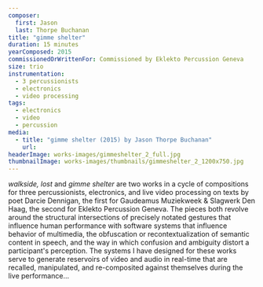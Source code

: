 ```yaml
---
composer:
  first: Jason
  last: Thorpe Buchanan
title: "gimme shelter"
duration: 15 minutes
yearComposed: 2015
commissionedOrWrittenFor: Commissioned by Eklekto Percussion Geneva
size: trio
instrumentation:
  - 3 percussionists
  - electronics
  - video processing
tags:
  - electronics
  - video
  - percussion
media:
  - title: "gimme shelter (2015) by Jason Thorpe Buchanan"
    url:
headerImage: works-images/gimmeshelter_2_full.jpg
thumbnailImage: works-images/thumbnails/gimmeshelter_2_1200x750.jpg
---
```


<em>walkside, lost</em> and <em>gimme shelter</em> are two works in a cycle of compositions for three percussionists, electronics, and live video processing on texts by poet Darcie Dennigan, the first for Gaudeamus Muziekweek & Slagwerk Den Haag, the second for Eklekto Percussion Geneva. The pieces both revolve around the structural intersections of precisely notated gestures that influence human performance with software systems that influence behavior of multimedia, the obfuscation or recontextualization of semantic content in speech, and the way in which confusion and ambiguity distort a participant's perception. The systems I have designed for these works serve to generate reservoirs of video and audio in real-time that are recalled, manipulated, and re-composited against themselves during the live performance...
